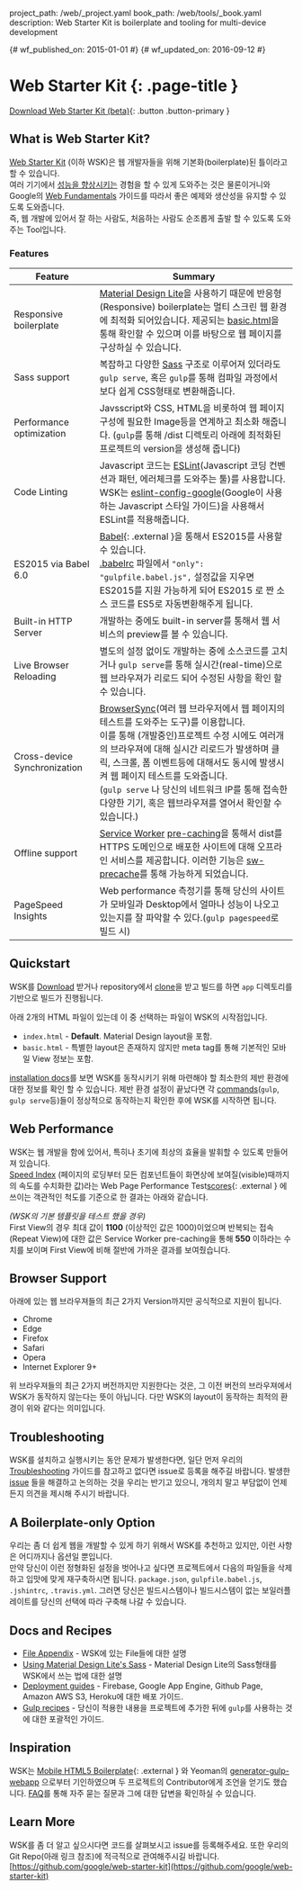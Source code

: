 project_path: /web/_project.yaml
book_path: /web/tools/_book.yaml
description: Web Starter Kit is boilerplate and tooling for multi-device development

{# wf_published_on: 2015-01-01 #}
{# wf_updated_on: 2016-09-12 #}

# Web Starter Kit {: .page-title }

[Download Web Starter Kit (beta)](https://github.com/google/web-starter-kit/releases/latest){: .button .button-primary }

## What is Web Starter Kit?

[Web Starter Kit](https://github.com/google/web-starter-kit) (이하 WSK)은 웹 개발자들을 위해 기본화(boilerplate)된 틀이라고 할 수 있습니다. </br>
여러 기기에서 [성능을 향상시키는](#web-performance) 경험을 할 수 있게 도와주는 것은 물론이거니와 Google의 [Web Fundamentals](/web/fundamentals/) 가이드를 따라서 좋은 예제와 생산성을 유지할 수 있도록 도와줍니다. </br>
즉, 웹 개발에 있어서 잘 하는 사람도, 처음하는 사람도 순조롭게 출발 할 수 있도록 도와주는 Tool입니다.

### Features

| Feature                                | Summary                                                                                                                                                                                                                                                     |
|----------------------------------------|-------------------------------------------------------------------------------------------------------------------------------------------------------------------------------------------------------------------------------------------------------------|
| Responsive boilerplate | [Material Design Lite](http://getmdl.io)을 사용하기 때문에 반응형(Responsive) boilerplate는 멀티 스크린 웹 환경에 최적화 되어있습니다. 제공되는 [basic.html](https://github.com/google/web-starter-kit/blob/master/app/basic.html)을 통해 확인할 수 있으며 이를 바탕으로 웹 페이지를 구상하실 수 있습니다.                          |
| Sass support                           | 복잡하고 다양한  [Sass](http://sass-lang.com/) 구조로 이루어져 있더라도 `gulp serve`, 혹은 `gulp`를 통해 컴파일 과정에서 보다 쉽게 CSS형태로 변환해줍니다.                                                                                                     |
| Performance optimization               | Javsscript와 CSS, HTML을 비롯하여 웹 페이지 구성에 필요한 Image등을 연계하고 최소화 해줍니다. (`gulp`를 통해 /dist 디렉토리 아래에 최적화된 프로젝트의 version을 생성해 줍니다)                                                                              |
| Code Linting               | Javascript 코드는 [ESLint](http://eslint.org)(Javascript 코딩 컨벤션과 패턴, 에러체크를 도와주는 툴)를 사용합니다. </br>WSK는  [eslint-config-google](https://github.com/google/eslint-config-google)(Google이 사용하는 Javascript 스타일 가이드)을 사용해서 ESLint를 적용해줍니다.                                                                                           |
| ES2015 via Babel 6.0                   | [Babel](https://babeljs.io/){: .external }을 통해서 ES2015를 사용할 수 있습니다.</br> [.babelrc](https://github.com/google/web-starter-kit/blob/master/.babelrc) 파일에서 `"only": "gulpfile.babel.js",` 설정값을 지우면 ES2015를 지원 가능하게 되어 ES2015 로 짠 소스 코드를 ES5로 자동변환해주게 됩니다.  |
| Built-in HTTP Server                   | 개발하는 중에도 built-in server를 통해서 웹 서비스의 preview를 볼 수 있습니다. |
| Live Browser Reloading                 | 별도의 설정 없이도 개발하는 중에 소스코드를 고치거나 `gulp serve`를 통해 실시간(real-time)으로 웹 브라우져가 리로드 되어 수정된 사항을 확인 할 수 있습니다.                                                                  |
| Cross-device Synchronization           | [BrowserSync](http://browsersync.io)(여러 웹 브라우저에서 웹 페이지의 테스트를 도와주는 도구)를 이용합니다. </br>이를 통해 (개발중인)프로젝트 수정 시에도 여러개의 브라우져에 대해 실시간 리로드가 발생하며 클릭, 스크롤, 폼 이벤트등에 대해서도 동시에 발생시켜 웹 페이지 테스트를 도와줍니다.</br>(`gulp serve` 나 당신의 네트워크 IP를 통해 접속한 다양한 기기, 혹은 웹브라우져를 열어서 확인할 수 있습니다.) |
| Offline support                     | [Service Worker](/web/fundamentals/getting-started/primers/service-workers) [pre-caching](https://github.com/google/web-starter-kit/blob/master/gulpfile.babel.js#L226)을 통해서 dist를 HTTPS 도메인으로 배포한 사이트에 대해 오프라인 서비스를 제공합니다. 이러한 기능은  [sw-precache](https://github.com/GoogleChrome/sw-precache/)를 통해 가능하게 되었습니다.                                           |
| PageSpeed Insights                     | Web performance 측정기를 통해 당신의 사이트가 모바일과 Desktop에서 얼마나 성능이 나오고 있는지를 잘 파악할 수 있다.(`gulp pagespeed`로 빌드 시)

## Quickstart

WSK를 [Download](https://github.com/google/web-starter-kit/releases/latest) 받거나 repository에서 [clone](https://github.com/google/web-starter-kit)을 받고 빌드를 하면 `app` 디렉토리를 기반으로 빌드가 진행됩니다.

아래 2개의 HTML 파일이 있는데 이 중 선택하는 파일이 WSK의 시작점입니다.

- `index.html` - **Default**. Material Design layout을 포함.
- `basic.html` - 특별한 layout은 존재하지 않지만 meta tag를 통해 기본적인 모바일 View 정보는 포함.

[installation docs](https://github.com/google/web-starter-kit/blob/master/docs/install.md)를 보면 WSK를 동작시키기 위해 마련해야 할 최소한의 제반 환경에 대한 정보를 확인 할 수 있습니다. 제반 환경 설정이 끝났다면 각 [commands](https://github.com/google/web-starter-kit/blob/master/docs/commands.md)(`gulp`, `gulp serve`등)들이 정상적으로 동작하는지 확인한 후에 WSK를 시작하면 됩니다.

## Web Performance

WSK는 웹 개발을 함에 있어서, 특히나 초기에 최상의 효율을 발휘할 수 있도록 만들어져 있습니다.</br>
[Speed Index](https://sites.google.com/a/webpagetest.org/docs/using-webpagetest/metrics/speed-index) (페이지의 로딩부터 모든 컴포넌트들이 화면상에 보여질(visible)때까지의 속도를 수치화한 값)라는 Web Page Performance Test[scores](http://www.webpagetest.org/result/151201_VW_XYC/){: .external } 에 쓰이는 객관적인 척도를 기준으로 한 결과는 아래와 같습니다.

*(WSK의 기본 템플릿을 테스트 했을 경우)*</br>
First View의 경우 최대 값이 **1100** (이상적인 값은 1000)이었으며
반복되는 접속(Repeat View)에 대한 값은 Service Worker pre-caching을 통해 **550** 이하라는 수치를 보이며 First View에 비해 절반에 가까운 결과를 보여줬습니다.

## Browser Support

아래에 있는 웹 브라우져들의 최근 2가지 Version까지만 공식적으로 지원이 됩니다.

* Chrome
* Edge
* Firefox
* Safari
* Opera
* Internet Explorer 9+

위 브라우져들의 최근 2가지 버전까지만 지원한다는 것은, 그 이전 버전의 브라우져에서 WSK가 동작하지 않는다는 뜻이 아닙니다. 다만 WSK의 layout이 동작하는 최적의 환경이 위와 같다는 의미입니다.


## Troubleshooting

WSK를 설치하고 실행시키는 동안 문제가 발생한다면, 일단 먼저 우리의 [Troubleshooting](https://github.com/google/web-starter-kit/wiki/Troubleshooting) 가이드를 참고하고  없다면 issue로 등록을 해주길 바랍니다. 발생한 [issue](https://github.com/google/web-starter-kit/issues) 들을 해결하고 논의하는 것을 우리는 반기고 있으니, 개의치 말고 부담없이 언제든지 의견을 제시해 주시기 바랍니다.

## A Boilerplate-only Option

우리는 좀 더 쉽게 웹을 개발할 수 있게 하기 위해서 WSK를 추천하고 있지만, 이런 사항은 어디까지나 옵션일 뿐입니다. </br>만약 당신이 이런 정형화된 설정을 벗어나고 싶다면 프로젝트에서 다음의 파일들을 삭제하고 입맛에 맞게 재구축하시면 됩니다. `package.json`, `gulpfile.babel.js`, `.jshintrc`, `.travis.yml`. 그러면 당신은  빌드시스템이나 빌드시스템이 없는 보일러플레이트를 당신의 선택에 따라 구축해 나갈 수 있습니다.

## Docs and Recipes

* [File Appendix](https://github.com/google/web-starter-kit/blob/master/docs/file-appendix.md) - WSK에 있는 File들에 대한 설명
* [Using Material Design Lite's Sass](https://github.com/google/web-starter-kit/blob/master/docs/mdl-sass.md) - Material Design Lite의 Sass형태를 WSK에서 쓰는 법에 대한 설명
* [Deployment guides](https://github.com/google/web-starter-kit/blob/master/docs/deploy.md) - Firebase, Google App Engine, Github Page, Amazon AWS S3, Heroku에 대한 배포 가이드.
* [Gulp recipes](https://github.com/gulpjs/gulp/tree/master/docs/recipes) - 당신이 적용한 내용을 프로젝트에 추가한 뒤에 `gulp`를 사용하는 것에 대한 포괄적인 가이드.

## Inspiration

WSK는 [Mobile HTML5 Boilerplate](https://html5boilerplate.com/mobile/){: .external } 와 Yeoman의 [generator-gulp-webapp](https://github.com/yeoman/generator-webapp) 으로부터 기인하였으며 두 프로젝트의 Contributor에게 조언을 얻기도 했습니다. [FAQ](https://github.com/google/web-starter-kit/wiki/FAQ)를 통해 자주 묻는 질문과 그에 대한 답변을 확인하실 수 있습니다.


## Learn More
WSK를 좀 더 알고 싶으시다면 코드를 살펴보시고 issue를 등록해주세요. 또한 우리의 Git Repo(아래 링크 참조)에 적극적으로 관여해주시길 바랍니다.
[https://github.com/google/web-starter-kit](https://github.com/google/web-starter-kit)
